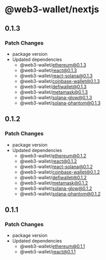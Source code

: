 # @web3-wallet/nextjs

## 0.1.3

### Patch Changes

- package version
- Updated dependencies
  - @web3-wallet/ethereum@0.1.3
  - @web3-wallet/react@0.1.3
  - @web3-wallet/react-solana@0.1.3
  - @web3-wallet/coinbase-wallet@0.1.3
  - @web3-wallet/defiwallet@0.1.3
  - @web3-wallet/metamask@0.1.3
  - @web3-wallet/solana-glow@0.1.3
  - @web3-wallet/solana-phantom@0.1.3

## 0.1.2

### Patch Changes

- package version
- Updated dependencies
  - @web3-wallet/ethereum@0.1.2
  - @web3-wallet/react@0.1.2
  - @web3-wallet/react-solana@0.1.2
  - @web3-wallet/coinbase-wallet@0.1.2
  - @web3-wallet/defiwallet@0.1.2
  - @web3-wallet/metamask@0.1.2
  - @web3-wallet/solana-glow@0.1.2
  - @web3-wallet/solana-phantom@0.1.2

## 0.1.1

### Patch Changes

- package version
- Updated dependencies
  - @web3-wallet/ethereum@0.1.1
  - @web3-wallet/react@0.1.1
